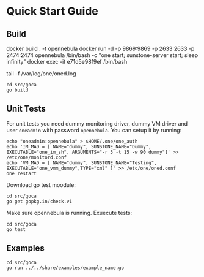 # Quick Start Guide
## Build

docker build . -t opennebula
docker run -d -p 9869:9869 -p 2633:2633 -p 2474:2474 opennebula /bin/bash -c "one start; sunstone-server start; sleep infinity"
docker exec -it e71d5e98f9ef /bin/bash

tail -f /var/log/one/oned.log


```
cd src/goca
go build
```

## Unit Tests

For unit tests you need dummy monitoring driver, dummy VM driver and user ``oneadmin`` with password ``opennebula``.
You can setup it by running:
```
echo "oneadmin:opennebula" > $HOME/.one/one_auth
echo 'IM_MAD = [ NAME="dummy", SUNSTONE_NAME="Dummy", EXECUTABLE="one_im_sh", ARGUMENTS="-r 3 -t 15 -w 90 dummy"]' >> /etc/one/monitord.conf
echo 'VM_MAD = [ NAME="dummy", SUNSTONE_NAME="Testing", EXECUTABLE="one_vmm_dummy",TYPE="xml" ]' >> /etc/one/oned.conf
one restart
```

Download go test moodule:
```
cd src/goca
go get gopkg.in/check.v1
```

Make sure opennebula is running. Exuecute tests:
```
cd src/goca
go test
```

## Examples

```
cd src/goca
go run ../../share/examples/example_name.go
```
